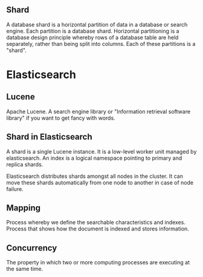## Shard
A database shard is a horizontal partition of data in a database or search engine. Each partition is a database shard. Horizontal partitioning is a database design principle whereby rows of a database table are held separately, rather than being split into columns. Each of these partitions is a "shard".

# Elasticsearch

## Lucene 
Apache Lucene. A search engine library or "Information retrieval software library" if you want to get fancy with words.

## Shard in Elasticsearch
A shard is a single Lucene instance. It is a low-level worker unit managed by elasticsearch. An index is a logical namespace pointing to primary and replica shards. 

Elasticsearch distributes shards amongst all nodes in the cluster. It can move these shards automatically from one node to another in case of node failure. 

## Mapping
Process whereby we define the searchable characteristics and indexes. Process
that shows how the document is indexed and stores information.

## Concurrency
The property in which two or more computing processes are executing at the same time.